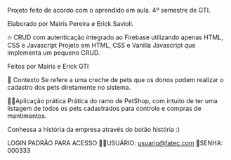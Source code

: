 Projeto feito de acordo com o aprendido em aula.
4º semestre de GTI.

Elaborado por Mairis Pereira e Erick Savioli.

🔥 CRUD com autenticação integrado ao Firebase utilizando apenas HTML, CSS e Javascript
Projeto em HTML, CSS e Vanilla Javascript que implementa um pequeno CRUD.

Feitos por Mairis e Erick GTI

🧠 Contexto
Se refere a uma creche de pets que os donos podem realizar o cadastro dos pets diretamente no sistema.

👨‍💻Aplicação prática
Prática do ramo de PetShop, com intuito de ter uma listagem de todos os pets cadastrados para controle e compras de mantimentos.

Conhessa a história da empresa através do botão história :)

LOGIN PADRÃO PARA ACESSO
👨‍💻USUÁRIO: usuario@fatec.com
🔐SENHA: 000333
